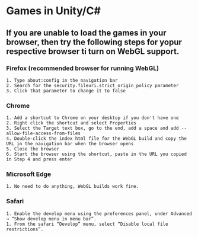 # Games in Unity/C#

## If you are unable to load the games in your browser, then try the following steps for yopur respective browser ti turn on WebGL support. 

### Firefox (recommended browser for running WebGL)

    1. Type about:config in the navigation bar
    2. Search for the security.fileuri.strict_origin_policy parameter
    3. Click that parameter to change it to false

### Chrome

    1. Add a shortcut to Chrome on your desktop if you don't have one
    2. Right click the shortcut and select Properties
    3. Select the Target text box, go to the end, add a space and add --allow-file-access-from-files
    4. Double-click the index html file for the WebGL build and copy the URL in the navigation bar when the browser opens
    5. Close the browser
    6. Start the browser using the shortcut, paste in the URL you copied in Step 4 and press enter

### Microsoft Edge

	1. No need to do anything, WebGL builds work fine.

### Safari

    1. Enable the develop menu using the preferences panel, under Advanced → “Show develop menu in menu bar”.
    1. From the safari “Develop” menu, select “Disable local file restrictions”. 
